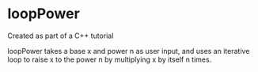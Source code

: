 # loopPower
Created as part of a C++ tutorial

loopPower takes a base x and power n as user input, and uses an iterative loop to raise x to the power n by multiplying x by itself n times.
